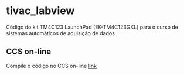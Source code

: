 # tivac_labview
Código do kit TM4C123 LaunchPad (EK-TM4C123GXL) para o curso de sistemas automáticos de aquisição de dados

## CCS on-line
Compile o código no CCS on-line [link](https://dev.ti.com)
